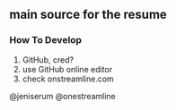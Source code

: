 ## main source for the resume

### How To Develop
1. GitHub, cred?
2. use GitHub online editor
3. check onstreamline.com

@jeniserum 
@onestreamline
